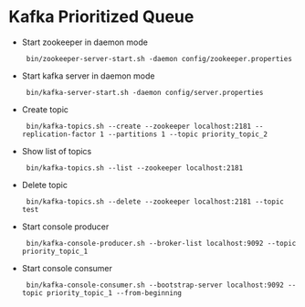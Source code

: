 # Kafka Prioritized Queue

 * Start zookeeper in daemon mode
 
        bin/zookeeper-server-start.sh -daemon config/zookeeper.properties
        
 * Start kafka server in daemon mode
 
        bin/kafka-server-start.sh -daemon config/server.properties
 
 * Create topic
 
        bin/kafka-topics.sh --create --zookeeper localhost:2181 --replication-factor 1 --partitions 1 --topic priority_topic_2
        
 * Show list of topics
 
        bin/kafka-topics.sh --list --zookeeper localhost:2181
        
 * Delete topic
 
        bin/kafka-topics.sh --delete --zookeeper localhost:2181 --topic test
        
 * Start console producer
 
        bin/kafka-console-producer.sh --broker-list localhost:9092 --topic priority_topic_1
        
 * Start console consumer
 
        bin/kafka-console-consumer.sh --bootstrap-server localhost:9092 --topic priority_topic_1 --from-beginning